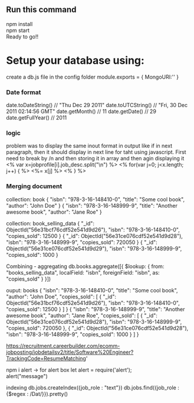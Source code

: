 ## Run this command
npm install <br>
npm start<br>
Ready to go!!

# Setup your database using:
create a db.js file in the config folder
module.exports = {
    MongoURI:'<your databasename or ur db url>'
}

### Date format
date.toDateString() // "Thu Dec 29 2011"
date.toUTCString()  // "Fri, 30 Dec 2011 02:14:56 GMT"
date.getMonth()     // 11
date.getDate()      // 29
date.getFullYear()  // 2011

### logic
problem was to display the same inout format in output like if in next paragraph, then it should display in next line for taht using javascript. First need to break by /n and then storing it in array and then agin displaying it
<% var x=jobprofile[i].job_desc.split("\n") %>
                        <% for(var j=0; j<x.length; j++) { %>
                            <%= x[j] %>
                         <% } %> 


### Merging document 
collection: book
{
    "isbn": "978-3-16-148410-0",
    "title": "Some cool book",
    "author": "John Doe"
}
{
    "isbn": "978-3-16-148999-9",
    "title": "Another awesome book",
    "author": "Jane Roe"
}

collection: book_selling_data
{
    "_id": ObjectId("56e31bcf76cdf52e541d9d26"),
    "isbn": "978-3-16-148410-0",
    "copies_sold": 12500
}
{
    "_id": ObjectId("56e31ce076cdf52e541d9d28"),
    "isbn": "978-3-16-148999-9",
    "copies_sold": 720050
}
{
    "_id": ObjectId("56e31ce076cdf52e541d9d29"),
    "isbn": "978-3-16-148999-9",
    "copies_sold": 1000
}

Combining - aggregating
db.books.aggregate([{
    $lookup: {
            from: "books_selling_data",
            localField: "isbn",
            foreignField: "isbn",
            as: "copies_sold"
        }
}])

ouput: books
{
    "isbn": "978-3-16-148410-0",
    "title": "Some cool book",
    "author": "John Doe",
    "copies_sold": [
        {
            "_id": ObjectId("56e31bcf76cdf52e541d9d26"),
            "isbn": "978-3-16-148410-0",
            "copies_sold": 12500
        }
    ]
}
{
    "isbn": "978-3-16-148999-9",
    "title": "Another awesome book",
    "author": "Jane Roe",
    "copies_sold": [
        {
            "_id": ObjectId("56e31ce076cdf52e541d9d28"),
            "isbn": "978-3-16-148999-9",
            "copies_sold": 720050
        },
        {
            "_id": ObjectId("56e31ce076cdf52e541d9d28"),
            "isbn": "978-3-16-148999-9",
            "copies_sold": 1000
        }
    ]
}

https://recruitment.careerbuilder.com/ecomm-jobposting/jobdetailsv2/title/Software%20Engineer?TrackingCode=ResumeMatching'

npm i alert -> for alert box
let alert = require('alert');  
alert("message")


indexing
db.jobs.createIndex({job_role : "text"})
 db.jobs.find({job_role : {$regex : /Dat/}}).pretty()

 
